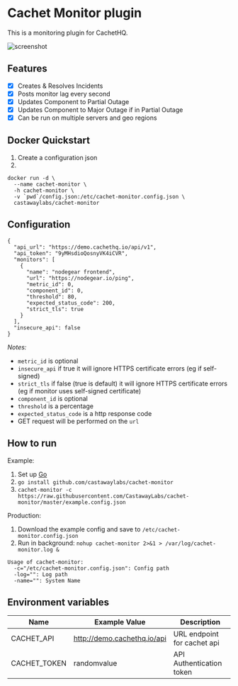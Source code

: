 Cachet Monitor plugin
=====================

This is a monitoring plugin for CachetHQ.

![screenshot](https://castawaylabs.github.io/cachet-monitor/screenshot.png)

Features
--------

- [x] Creates & Resolves Incidents
- [x] Posts monitor lag every second
- [x] Updates Component to Partial Outage
- [x] Updates Component to Major Outage if in Partial Outage
- [x] Can be run on multiple servers and geo regions

Docker Quickstart
-----------------

1. Create a configuration json
2. 
```
docker run -d \
  --name cachet-monitor \
  -h cachet-monitor \
  -v `pwd`/config.json:/etc/cachet-monitor.config.json \
  castawaylabs/cachet-monitor
```

Configuration
-------------

```
{
  "api_url": "https://demo.cachethq.io/api/v1",
  "api_token": "9yMHsdioQosnyVK4iCVR",
  "monitors": [
    {
      "name": "nodegear frontend",
      "url": "https://nodegear.io/ping",
      "metric_id": 0,
      "component_id": 0,
      "threshold": 80,
      "expected_status_code": 200,
      "strict_tls": true
    }
  ],
  "insecure_api": false
}
```

*Notes:*

- `metric_id` is optional
- `insecure_api` if true it will ignore HTTPS certificate errors (eg if self-signed)
- `strict_tls` if false (true is default) it will ignore HTTPS certificate errors (eg if monitor uses self-signed certificate)
- `component_id` is optional
- `threshold` is a percentage
- `expected_status_code` is a http response code
- GET request will be performed on the `url`

How to run
----------

Example:

1. Set up [Go](https://golang.org)
2. `go install github.com/castawaylabs/cachet-monitor`
3. `cachet-monitor -c https://raw.githubusercontent.com/CastawayLabs/cachet-monitor/master/example.config.json`

Production:

1. Download the example config and save to `/etc/cachet-monitor.config.json`
2. Run in background: `nohup cachet-monitor 2>&1 > /var/log/cachet-monitor.log &`

```
Usage of cachet-monitor:
  -c="/etc/cachet-monitor.config.json": Config path
  -log="": Log path
  -name="": System Name
```

Environment variables
---------------------

| Name         | Example Value               | Description                 |
| ------------ | --------------------------- | --------------------------- |
| CACHET_API   | http://demo.cachethq.io/api | URL endpoint for cachet api |
| CACHET_TOKEN | randomvalue                 | API Authentication token    |
